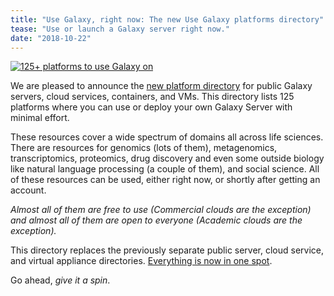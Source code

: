 ```yaml
---
title: "Use Galaxy, right now: The new Use Galaxy platforms directory"
tease: "Use or launch a Galaxy server right now."
date: "2018-10-22"
---
```


[<img src="/src/use/use-resource-banner.png" class="img-fluid" alt="125+ platforms to use Galaxy on">](/src/use/index.md>)

We are pleased to announce the [new platform directory](/src/use/index.md) for public Galaxy servers, cloud services, containers, and VMs. This directory lists 125 platforms where you can use or deploy your own Galaxy Server with minimal effort.

These resources cover a wide spectrum of domains all across life sciences.  There are resources for genomics (lots of them), metagenomics, transcriptomics, proteomics, drug discovery and even some outside biology like natural language processing (a couple of them), and social science.  All of these resources can be used, either right now, or shortly after getting an account.

*Almost all of them are free to use (Commercial clouds are the exception) and almost all of them are open to everyone (Academic clouds are the exception).*

This directory replaces the previously separate public server, cloud service, and virtual appliance directories.  [Everything is now in one spot](/src/use/index.md).

Go ahead, *give it a spin*.

